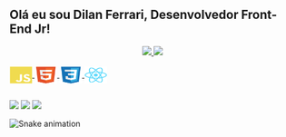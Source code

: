 ## Olá eu sou Dilan Ferrari, Desenvolvedor Front-End Jr!
<div align="center">
  <a href="https://github.com/rafaballerini">
  <img height="160em" width"45%" src="https://github-readme-stats.vercel.app/api?username=DilanFerrari&show_icons=true&theme=dark&include_all_commits=true&count_private=true"/>
  <img height="160em" width"45%" src="https://github-readme-stats.vercel.app/api/top-langs/?username=DilanFerrari&layout=compact&langs_count=7&theme=dark"/>
</div>
<div style="display: inline_block"><br>
  <img align="center" alt="Rafa-Js" height="30" width="40" src="https://raw.githubusercontent.com/devicons/devicon/master/icons/javascript/javascript-plain.svg">
  <img align="center" alt="Rafa-HTML" height="30" width="40" src="https://raw.githubusercontent.com/devicons/devicon/master/icons/html5/html5-original.svg">
  <img align="center" alt="Rafa-CSS" height="30" width="40" src="https://raw.githubusercontent.com/devicons/devicon/master/icons/css3/css3-original.svg">
  <img align="center" alt="Rafa-React" height="30" width="40" src="https://raw.githubusercontent.com/devicons/devicon/master/icons/react/react-original.svg">
</div>
  
  ##
 
<div> 
  <a href="https://www.instagram.com/dilanfp" target="_blank"><img src="https://img.shields.io/badge/-Instagram-%23E4405F?style=for-the-badge&logo=instagram&logoColor=white"></a>
  <a href = "mailto:dilanferari@hotmail.com"><img src="https://img.shields.io/badge/-Gmail-%23333?style=for-the-badge&logo=gmail&logoColor=white" target="_blank"></a>
  <a href="https://www.linkedin.com/in/dilanferrari" target="_blank"><img src="https://img.shields.io/badge/-LinkedIn-%230077B5?style=for-the-badge&logo=linkedin&logoColor=white"></a> 
  
  ![Snake animation](https://github.com/DilanFerrari/dilanferrari/blob/output/github-contribution-grid-snake.svg)
  
</div>
